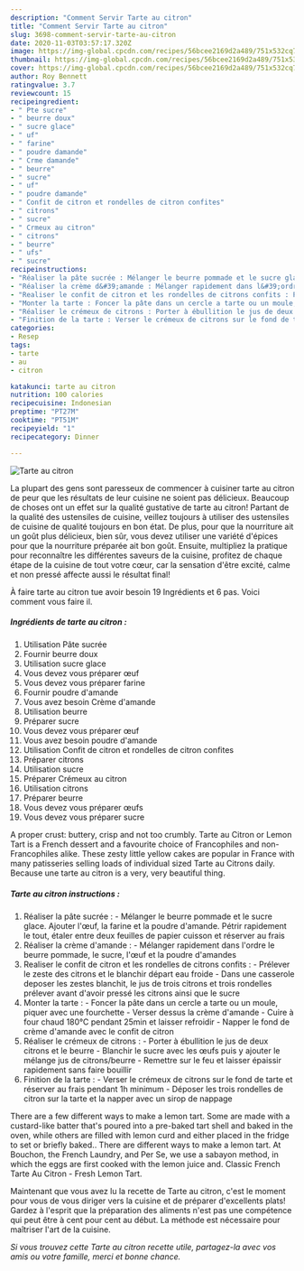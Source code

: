 ```yaml
---
description: "Comment Servir Tarte au citron"
title: "Comment Servir Tarte au citron"
slug: 3698-comment-servir-tarte-au-citron
date: 2020-11-03T03:57:17.320Z
image: https://img-global.cpcdn.com/recipes/56bcee2169d2a489/751x532cq70/tarte-au-citron-photo-principale-de-la-recette.jpg
thumbnail: https://img-global.cpcdn.com/recipes/56bcee2169d2a489/751x532cq70/tarte-au-citron-photo-principale-de-la-recette.jpg
cover: https://img-global.cpcdn.com/recipes/56bcee2169d2a489/751x532cq70/tarte-au-citron-photo-principale-de-la-recette.jpg
author: Roy Bennett
ratingvalue: 3.7
reviewcount: 15
recipeingredient:
- " Pte sucre"
- " beurre doux"
- " sucre glace"
- " uf"
- " farine"
- " poudre damande"
- " Crme damande"
- " beurre"
- " sucre"
- " uf"
- " poudre damande"
- " Confit de citron et rondelles de citron confites"
- " citrons"
- " sucre"
- " Crmeux au citron"
- " citrons"
- " beurre"
- " ufs"
- " sucre"
recipeinstructions:
- "Réaliser la pâte sucrée : Mélanger le beurre pommade et le sucre glace. Ajouter l&#39;œuf, la farine et la poudre d&#39;amande. Pétrir rapidement le tout, étaler entre deux feuilles de papier cuisson et réserver au frais"
- "Réaliser la crème d&#39;amande : Mélanger rapidement dans l&#39;ordre le beurre pommade, le sucre, l&#39;œuf et la poudre d&#39;amandes"
- "Realiser le confit de citron et les rondelles de citrons confits : Prélever le zeste des citrons et le blanchir départ eau froide Dans une casserole deposer les zestes blanchit, le jus de trois citrons et trois rondelles prélever avant d&#39;avoir pressé les citrons ainsi que le sucre"
- "Monter la tarte : Foncer la pâte dans un cercle a tarte ou un moule, piquer avec une fourchette Verser dessus la crème d&#39;amande Cuire à four chaud 180°C pendant 25min et laisser refroidir Napper le fond de crème d&#39;amande avec le confit de citron"
- "Réaliser le crémeux de citrons : Porter à ébullition le jus de deux citrons et le beurre Blanchir le sucre avec les œufs puis y ajouter le mélange jus de citrons/beurre Remettre sur le feu et laisser épaissir rapidement sans faire bouillir"
- "Finition de la tarte : Verser le crémeux de citrons sur le fond de tarte et réserver au frais pendant 1h minimum Déposer les trois rondelles de citron sur la tarte et la napper avec un sirop de nappage"
categories:
- Resep
tags:
- tarte
- au
- citron

katakunci: tarte au citron 
nutrition: 100 calories
recipecuisine: Indonesian
preptime: "PT27M"
cooktime: "PT51M"
recipeyield: "1"
recipecategory: Dinner

---
```



![Tarte au citron](https://img-global.cpcdn.com/recipes/56bcee2169d2a489/751x532cq70/tarte-au-citron-photo-principale-de-la-recette.jpg)

La plupart des gens sont paresseux de commencer à cuisiner tarte au citron de peur que les résultats de leur cuisine ne soient pas délicieux. Beaucoup de choses ont un effet sur la qualité gustative de tarte au citron! Partant de la qualité des ustensiles de cuisine, veillez toujours à utiliser des ustensiles de cuisine de qualité toujours en bon état. De plus, pour que la nourriture ait un goût plus délicieux, bien sûr, vous devez utiliser une variété d'épices pour que la nourriture préparée ait bon goût. Ensuite, multipliez la pratique pour reconnaître les différentes saveurs de la cuisine, profitez de chaque étape de la cuisine de tout votre cœur, car la sensation d'être excité, calme et non pressé affecte aussi le résultat final!

<!--inarticleads1-->

À faire tarte au citron tue avoir besoin 19 Ingrédients et 6 pas. Voici comment vous faire il.

##### Ingrédients de tarte au citron :

1. Utilisation  Pâte sucrée
1. Fournir  beurre doux
1. Utilisation  sucre glace
1. Vous devez vous préparer  œuf
1. Vous devez vous préparer  farine
1. Fournir  poudre d&#39;amande
1. Vous avez besoin  Crème d&#39;amande
1. Utilisation  beurre
1. Préparer  sucre
1. Vous devez vous préparer  œuf
1. Vous avez besoin  poudre d&#39;amande
1. Utilisation  Confit de citron et rondelles de citron confites
1. Préparer  citrons
1. Utilisation  sucre
1. Préparer  Crémeux au citron
1. Utilisation  citrons
1. Préparer  beurre
1. Vous devez vous préparer  œufs
1. Vous devez vous préparer  sucre


A proper crust: buttery, crisp and not too crumbly. Tarte au Citron or Lemon Tart is a French dessert and a favourite choice of Francophiles and non-Francophiles alike. These zesty little yellow cakes are popular in France with many patisseries selling loads of individual sized Tarte au Citrons daily. Because une tarte au citron is a very, very beautiful thing. 

<!--inarticleads2-->

##### Tarte au citron instructions :

1. Réaliser la pâte sucrée : - Mélanger le beurre pommade et le sucre glace. Ajouter l&#39;œuf, la farine et la poudre d&#39;amande. Pétrir rapidement le tout, étaler entre deux feuilles de papier cuisson et réserver au frais
1. Réaliser la crème d&#39;amande : - Mélanger rapidement dans l&#39;ordre le beurre pommade, le sucre, l&#39;œuf et la poudre d&#39;amandes
1. Realiser le confit de citron et les rondelles de citrons confits : - Prélever le zeste des citrons et le blanchir départ eau froide - Dans une casserole deposer les zestes blanchit, le jus de trois citrons et trois rondelles prélever avant d&#39;avoir pressé les citrons ainsi que le sucre
1. Monter la tarte : - Foncer la pâte dans un cercle a tarte ou un moule, piquer avec une fourchette - Verser dessus la crème d&#39;amande - Cuire à four chaud 180°C pendant 25min et laisser refroidir - Napper le fond de crème d&#39;amande avec le confit de citron
1. Réaliser le crémeux de citrons : - Porter à ébullition le jus de deux citrons et le beurre - Blanchir le sucre avec les œufs puis y ajouter le mélange jus de citrons/beurre - Remettre sur le feu et laisser épaissir rapidement sans faire bouillir
1. Finition de la tarte : - Verser le crémeux de citrons sur le fond de tarte et réserver au frais pendant 1h minimum - Déposer les trois rondelles de citron sur la tarte et la napper avec un sirop de nappage


There are a few different ways to make a lemon tart. Some are made with a custard-like batter that&#39;s poured into a pre-baked tart shell and baked in the oven, while others are filled with lemon curd and either placed in the fridge to set or briefly baked.. There are different ways to make a lemon tart. At Bouchon, the French Laundry, and Per Se, we use a sabayon method, in which the eggs are first cooked with the lemon juice and. Classic French Tarte Au Citron - Fresh Lemon Tart. 

<!--inarticleads1-->

<p>
Maintenant que vous avez lu la recette de Tarte au citron, c'est le moment pour vous de vous diriger vers la cuisine et de préparer d'excellents plats! Gardez à l'esprit que la préparation des aliments n'est pas une compétence qui peut être à cent pour cent au début. La méthode est nécessaire pour maîtriser l'art de la cuisine.
</p>

<p>
<i>Si vous trouvez cette Tarte au citron recette utile, partagez-la avec vos amis ou votre famille, merci et bonne chance.</i>
</p>
